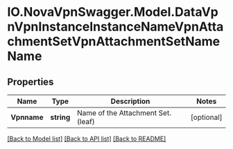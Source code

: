# IO.NovaVpnSwagger.Model.DataVpnVpnInstanceInstanceNameVpnAttachmentSetVpnAttachmentSetNameName
## Properties

Name | Type | Description | Notes
------------ | ------------- | ------------- | -------------
**Vpnname** | **string** | Name of the Attachment Set. (leaf) | [optional] 

[[Back to Model list]](../README.md#documentation-for-models) [[Back to API list]](../README.md#documentation-for-api-endpoints) [[Back to README]](../README.md)

